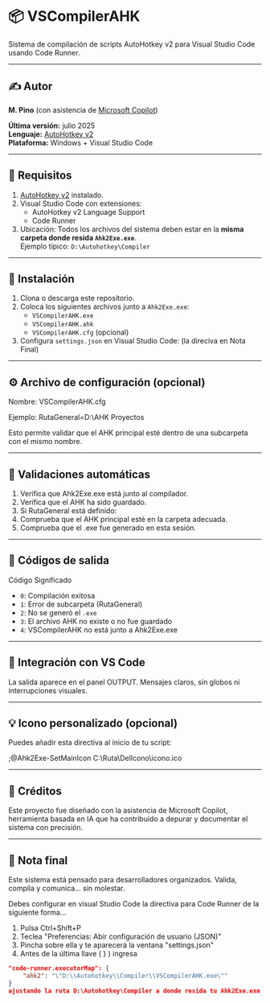 # 📦 VSCompilerAHK

Sistema de compilación de scripts AutoHotkey v2 para Visual Studio Code usando Code Runner.

---

## ✍️ Autor

**M. Pino** (con asistencia de [Microsoft Copilot](https://copilot.microsoft.com))

**Última versión:** julio 2025  
**Lenguaje:** [AutoHotkey v2](https://www.autohotkey.com/)  
**Plataforma:** Windows + Visual Studio Code  

---

## 🔧 Requisitos

1. [AutoHotkey v2](https://www.autohotkey.com/) instalado.
2. Visual Studio Code con extensiones:
   - AutoHotkey v2 Language Support
   - Code Runner
3. Ubicación:
   Todos los archivos del sistema deben estar en la **misma carpeta donde resida `Ahk2Exe.exe`**.  
   Ejemplo típico: `D:\Autohotkey\Compiler`

---

## 📌 Instalación

1. Clona o descarga este repositorio.
2. Coloca los siguientes archivos junto a `Ahk2Exe.exe`:
   - `VSCompilerAHK.exe`
   - `VSCompilerAHK.ahk`
   - `VSCompilerAHK.cfg` (opcional)
3. Configura `settings.json` en Visual Studio Code: (la direciva en Nota Final)

---

## ⚙️ Archivo de configuración (opcional)

Nombre: VSCompilerAHK.cfg

Ejemplo: RutaGeneral=D:\AHK Proyectos

Esto permite validar que el AHK principal esté dentro de una subcarpeta con el mismo nombre.

---

## 🧪 Validaciones automáticas

1. Verifica que Ahk2Exe.exe está junto al compilador.
2. Verifica que el AHK ha sido guardado.
3. Si RutaGeneral está definido:
4. Comprueba que el AHK principal esté en la carpeta adecuada.
5. Comprueba que el .exe fue generado en esta sesión.

---

## 🚦 Códigos de salida

Código	Significado
- `0`: Compilación exitosa  
- `1`: Error de subcarpeta (RutaGeneral)  
- `2`: No se generó el `.exe`  
- `3`: El archivo AHK no existe o no fue guardado  
- `4`: VSCompilerAHK no está junto a Ahk2Exe.exe

---

## 🧭 Integración con VS Code

La salida aparece en el panel OUTPUT.
Mensajes claros, sin globos ni interrupciones visuales.

---

## 💡 Icono personalizado (opcional)

Puedes añadir esta directiva al inicio de tu script:

;@Ahk2Exe-SetMainIcon C:\Ruta\DelIcono\icono.ico

---

## 🤝 Créditos

Este proyecto fue diseñado con la asistencia de Microsoft Copilot, herramienta basada en IA que ha contribuido a depurar y documentar el sistema con precisión.

---

## 🎯 Nota final

Este sistema está pensado para desarrolladores organizados. Valida, compila y comunica... sin molestar.

Debes configurar en visual Studio Code la directiva para Code Runner de la siguiente forma...

1. Pulsa Ctrl+Shift+P
2. Teclea "Preferencias: Abir configuración de usuario (JSON)"
3. Pincha sobre ella y te aparecerá la ventana "settings.json"
4. Antes de la última llave ( } ) ingresa
```json
"code-runner.executorMap": {
	"ahk2": "\"D:\\Autohotkey\\Compiler\\VSCompilerAHK.exe\""
}
ajustando la ruta D:\Autohotkey\Compiler a donde resida tu Ahk2Exe.exe

